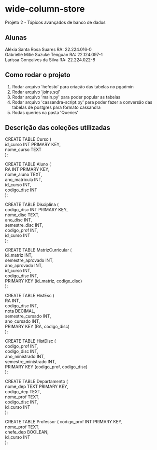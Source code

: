 # wide-column-store
Projeto 2 - Tópicos avançados de banco de dados 

## Alunas  

Aléxia Santa Rosa Suares  RA:  22.224.016-0     
Gabrielle Mitie Suzuke Tenguan   RA: 22.124.097-1  
Larissa Gonçalves da Silva   RA: 22.224.022-8    


## Como rodar o projeto  
1. Rodar arquivo 'hefesto' para criação das tabelas no pgadmin
2. Rodar arquivo 'joins.sql'  
4. Rodar arquivo 'main.py' para poder popular as tabelas
5. Rodar arquivo 'cassandra-script.py' para poder fazer a conversão das tabelas de postgres para formato cassandra    
6. Rodas queries na pasta 'Queries'  


## Descrição das coleções utilizadas  


CREATE TABLE Curso (  
    id_curso INT PRIMARY KEY,   
    nome_curso TEXT  
);  




CREATE TABLE Aluno (  
    RA INT PRIMARY KEY,  
    nome_aluno TEXT,  
    ano_matricula INT,  
    id_curso INT,  
    codigo_disc INT  
);    




CREATE TABLE Disciplina (  
    codigo_disc INT PRIMARY KEY,  
    nome_disc TEXT,  
    ano_disc INT,  
    semestre_disc INT,  
    codigo_prof INT,  
    id_curso INT  
);   





CREATE TABLE MatrizCurricular (  
    id_matriz INT,  
    semestre_aprovado INT,  
    ano_aprovado INT,  
    id_curso INT,  
    codigo_disc INT,  
    PRIMARY KEY (id_matriz, codigo_disc)  
);   



CREATE TABLE HistEsc (  
    RA INT,  
    codigo_disc INT,  
    nota DECIMAL,  
    semestre_cursado INT,  
    ano_cursado INT,  
    PRIMARY KEY (RA, codigo_disc)  
);   


CREATE TABLE HistDisc (  
    codigo_prof INT,   
    codigo_disc INT,  
    ano_ministrado INT,  
    semestre_ministrado INT,  
    PRIMARY KEY (codigo_prof, codigo_disc)  
);   


CREATE TABLE Departamento (  
    nome_dep TEXT PRIMARY KEY,  
    codigo_dep TEXT,  
    nome_prof TEXT,  
    codigo_disc INT,  
    id_curso INT  
);   


CREATE TABLE Professor (
    codigo_prof INT PRIMARY KEY,  
    nome_prof TEXT,  
    chefe_dep BOOLEAN,  
    id_curso INT  
);







